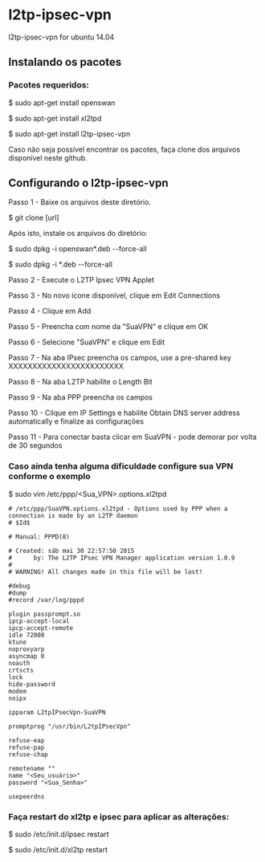 # l2tp-ipsec-vpn

 l2tp-ipsec-vpn for ubuntu 14.04

## Instalando os pacotes


### Pacotes requeridos:

$ sudo apt-get install openswan

$ sudo apt-get install xl2tpd

$ sudo apt-get install l2tp-ipsec-vpn

Caso não seja possível encontrar os pacotes, faça clone dos arquivos disponível neste github. 


## Configurando o  l2tp-ipsec-vpn

Passo 1 - Baixe os arquivos deste diretório.

$ git clone [url]

Após isto, instale os arquivos do diretório:

$ sudo dpkg -i openswan*.deb --force-all

$ sudo dpkg -i *.deb --force-all


Passo 2 - Execute o L2TP Ipsec VPN Applet


Passo 3 - No novo ícone disponível, clique em Edit Connections


Passo 4 - Clique em Add


Passo 5 - Preencha com nome da "SuaVPN" e clique em OK


Passo 6 - Selecione "SuaVPN" e clique em Edit


Passo 7 - Na aba IPsec preencha os campos, use a pre-shared key  XXXXXXXXXXXXXXXXXXXXXXXX


Passo 8 - Na aba L2TP habilite o Length Bit


Passo 9 - Na aba PPP preencha os campos


Passo 10 - Cilque em IP Settings e habilite Obtain DNS server address automatically e finalize as configurações


Passo 11 - Para conectar basta clicar em SuaVPN - pode demorar por volta de 30 segundos

### Caso ainda tenha alguma dificuldade configure sua VPN conforme o exemplo 


$ sudo vim /etc/ppp/<Sua_VPN>.options.xl2tpd

```
# /etc/ppp/SuaVPN.options.xl2tpd - Options used by PPP when a connection is made by an L2TP daemon
# $Id$

# Manual: PPPD(8)

# Created: sáb mai 30 22:57:50 2015
#      by: The L2TP IPsec VPN Manager application version 1.0.9
#
# WARNING! All changes made in this file will be lost!

#debug
#dump
#record /var/log/pppd

plugin passprompt.so
ipcp-accept-local
ipcp-accept-remote
idle 72000
ktune
noproxyarp
asyncmap 0
noauth
crtscts
lock
hide-password
modem
noipx

ipparam L2tpIPsecVpn-SuaVPN

promptprog "/usr/bin/L2tpIPsecVpn"

refuse-eap
refuse-pap
refuse-chap

remotename ""
name "<Seu_usuário>"
password "<Sua_Senha>"

usepeerdns
```


### Faça restart do xl2tp e ipsec para aplicar as alterações:

$ sudo /etc/init.d/ipsec restart

$ sudo /etc/init.d/xl2tp restart
